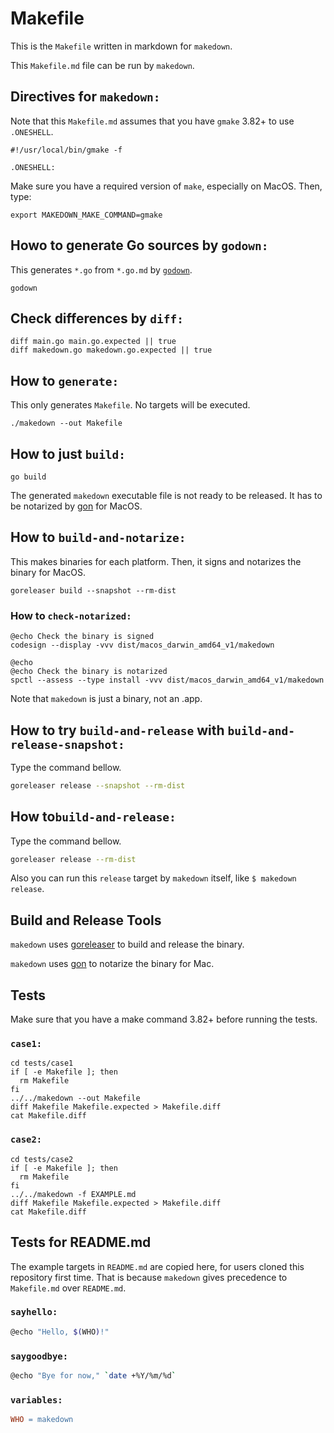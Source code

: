 # Makefile

This is the `Makefile` written in markdown for `makedown`.

This `Makefile.md` file can be run by `makedown`.

## Directives for `makedown:`

Note that this `Makefile.md` assumes that you have `gmake` 3.82+ to use `.ONESHELL`.

```
#!/usr/local/bin/gmake -f

.ONESHELL:
```

Make sure you have a required version of `make`,
especially on MacOS. Then, type:

`export MAKEDOWN_MAKE_COMMAND=gmake`

## Howo to generate Go sources by `godown:`

This generates `*.go` from `*.go.md` by [`godown`](https://github.com/hirokistring/godown).

```
godown
```

## Check differences by `diff:`

```
diff main.go main.go.expected || true
diff makedown.go makedown.go.expected || true
```

## How to `generate:`

This only generates `Makefile`. No targets will be executed.

```
./makedown --out Makefile
```

## How to just `build:`

```
go build
```

The generated `makedown` executable file is not ready to be released. It has to be notarized by [gon](https://github.com/mitchellh/gon) for MacOS.

## How to `build-and-notarize:`

This makes binaries for each platform. Then, it signs and notarizes the binary for MacOS.

```
goreleaser build --snapshot --rm-dist
```

### How to `check-notarized:`

```
@echo Check the binary is signed
codesign --display -vvv dist/macos_darwin_amd64_v1/makedown

@echo
@echo Check the binary is notarized
spctl --assess --type install -vvv dist/macos_darwin_amd64_v1/makedown
```

Note that `makedown` is just a binary, not an .app.

## How to try `build-and-release` with `build-and-release-snapshot:`

Type the command bellow.

```sh
goreleaser release --snapshot --rm-dist
```

## How to`build-and-release:`

Type the command bellow.

```sh
goreleaser release --rm-dist
```

Also you can run this `release` target by `makedown` itself, like `$ makedown release`.

## Build and Release Tools

`makedown` uses [goreleaser](https://github.com/goreleaser) to build and release the binary.

`makedown` uses [gon](https://github.com/mitchellh/gon) to notarize the binary for Mac.

## Tests

Make sure that you have a make command 3.82+ before running the tests.

### `case1:`

```
cd tests/case1
if [ -e Makefile ]; then
  rm Makefile
fi
../../makedown --out Makefile
diff Makefile Makefile.expected > Makefile.diff
cat Makefile.diff
```

### `case2:`

```
cd tests/case2
if [ -e Makefile ]; then
  rm Makefile
fi
../../makedown -f EXAMPLE.md
diff Makefile Makefile.expected > Makefile.diff
cat Makefile.diff
```

## Tests for README.md

The example targets in `README.md` are copied here, for users cloned this repository first time.
That is because `makedown` gives precedence to `Makefile.md` over `README.md`.

### `sayhello:`

```sh
@echo "Hello, $(WHO)!"
```

### `saygoodbye:`

```sh
@echo "Bye for now," `date +%Y/%m/%d`
```

### `variables:`

```makefile
WHO = makedown
```
